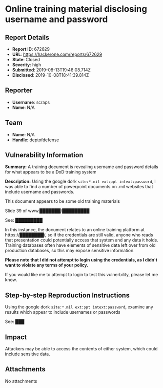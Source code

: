 # Online training material disclosing username and password

## Report Details
- **Report ID**: 672629
- **URL**: https://hackerone.com/reports/672629
- **State**: Closed
- **Severity**: high
- **Submitted**: 2019-08-13T19:48:08.714Z
- **Disclosed**: 2019-10-08T18:41:39.814Z

## Reporter
- **Username**: scraps
- **Name**: N/A

## Team
- **Name**: N/A
- **Handle**: deptofdefense

## Vulnerability Information
**Summary:**
A training document is revealing username and password details for what appears to be a DoD training system

**Description:**
Using the google dork ``site:*.mil ext:ppt intext:password``, I was able to find a number of powerpoint documents on .mil websites that include username and passwords.

This document appears to be some old training materials

Slide 39 of www.███████/█████████ 

See: █████████

In this instance, the document relates to an online training platform at https://████████/, so if the credentials are still valid, anyone who reads that presentation could potentially access that system and any data it holds. Training databases often have elements of sensitive data left over from old production databases, so this may expose sensitive information.

**Please note that I did not attempt to login using the credentials, as I didn't want to violate any terms of your policy.**

If you would like me to attempt to login to test this vulnerbility, please let me know. 

## Step-by-step Reproduction Instructions

Using the google dork ``site:*.mil ext:ppt intext:password``, examine any results which appear to include usernames or passwords

See: ███

## Impact

Attackers may be able to access the contents of either system, which could include sensitive data.

## Attachments
No attachments
